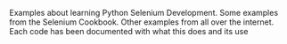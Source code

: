 Examples about learning Python Selenium Development. Some examples from the Selenium Cookbook. Other examples from all over the internet. Each code has been documented with what this does and its use
